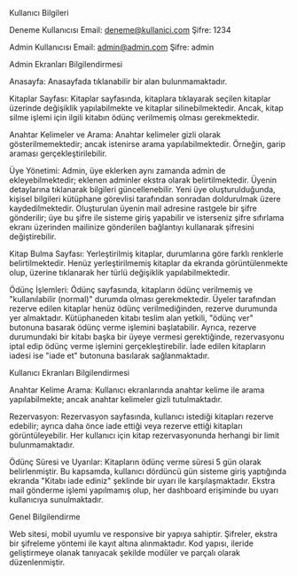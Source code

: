 Kullanıcı Bilgileri

Deneme Kullanıcısı
Email: deneme@kullanici.com
Şifre: 1234

Admin Kullanıcısı
Email: admin@admin.com
Şifre: admin

Admin Ekranları Bilgilendirmesi

Anasayfa:
Anasayfada tıklanabilir bir alan bulunmamaktadır.

Kitaplar Sayfası:
Kitaplar sayfasında, kitaplara tıklayarak seçilen kitaplar üzerinde değişiklik yapılabilmekte ve kitaplar silinebilmektedir. Ancak, kitap silme işlemi için ilgili kitabın ödünç verilmemiş olması gerekmektedir.

Anahtar Kelimeler ve Arama:
Anahtar kelimeler gizli olarak gösterilmemektedir; ancak istenirse arama yapılabilmektedir. Örneğin, garip araması gerçekleştirilebilir.

Üye Yönetimi:
Admin, üye eklerken aynı zamanda admin de ekleyebilmektedir; eklenen adminler ekstra olarak belirtilmektedir. Üyenin detaylarına tıklanarak bilgileri güncellenebilir. Yeni üye oluşturulduğunda, kişisel bilgileri kütüphane görevlisi tarafından sonradan doldurulmak üzere kaydedilmektedir. Oluşturulan üyenin mail adresine rastgele bir şifre gönderilir; üye bu şifre ile sisteme giriş yapabilir ve isterseniz şifre sıfırlama ekranı üzerinden mailinize gönderilen bağlantıyı kullanarak şifresini değiştirebilir.

Kitap Bulma Sayfası:
Yerleştirilmiş kitaplar, durumlarına göre farklı renklerle belirtilmektedir. Henüz yerleştirilmemiş kitaplar da ekranda görüntülenmekte olup, üzerine tıklanarak her türlü değişiklik yapılabilmektedir.

Ödünç İşlemleri:
Ödünç sayfasında, kitapların ödünç verilmemiş ve "kullanılabilir (normal)" durumda olması gerekmektedir. Üyeler tarafından rezerve edilen kitaplar henüz ödünç verilmediğinden, rezerve durumunda yer almaktadır. Kütüphaneden kitabı teslim alan yetkili, "ödünç ver" butonuna basarak ödünç verme işlemini başlatabilir. Ayrıca, rezerve durumundaki bir kitabı başka bir üyeye vermesi gerektiğinde, rezervasyonu iptal edip ödünç verme işlemini gerçekleştirebilir. İade edilen kitapların iadesi ise "iade et" butonuna basılarak sağlanmaktadır.

Kullanıcı Ekranları Bilgilendirmesi

Anahtar Kelime Arama:
Kullanıcı ekranlarında anahtar kelime ile arama yapılabilmekte; ancak anahtar kelimeler gizli tutulmaktadır.

Rezervasyon:
Rezervasyon sayfasında, kullanıcı istediği kitapları rezerve edebilir; ayrıca daha önce iade ettiği veya rezerve ettiği kitapları görüntüleyebilir. Her kullanıcı için kitap rezervasyonunda herhangi bir limit bulunmamaktadır.

Ödünç Süresi ve Uyarılar:
Kitapların ödünç verme süresi 5 gün olarak belirlenmiştir. Bu kapsamda, kullanıcı dördüncü gün sisteme giriş yaptığında ekranda "Kitabı iade ediniz" şeklinde bir uyarı ile karşılaşmaktadır. Ekstra mail gönderme işlemi yapılmamış olup, her dashboard erişiminde bu uyarı kullanıcıya sunulmaktadır.

Genel Bilgilendirme

Web sitesi, mobil uyumlu ve responsive bir yapıya sahiptir.
Şifreler, ekstra bir şifreleme yöntemi ile kayıt altına alınmaktadır.
Kod yapısı, ileride geliştirmeye olanak tanıyacak şekilde modüler ve parçalı olarak düzenlenmiştir.
